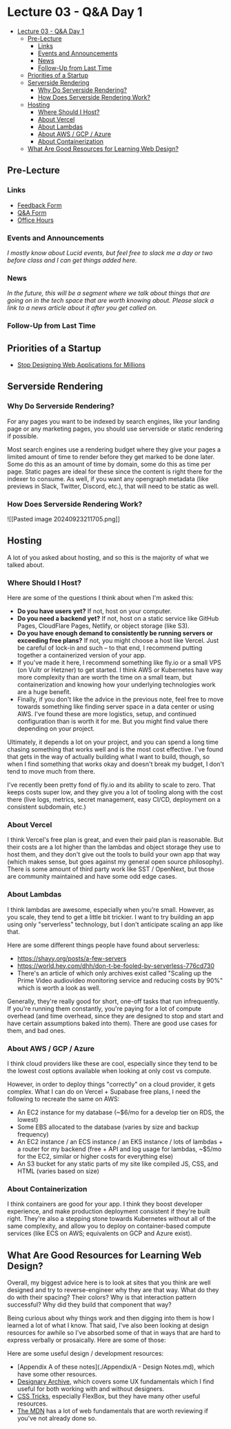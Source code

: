 # Lecture 03 - Q&A Day 1

<!-- START doctoc generated TOC please keep comment here to allow auto update -->
<!-- DON'T EDIT THIS SECTION, INSTEAD RE-RUN doctoc TO UPDATE -->

- [Lecture 03 - Q\&A Day 1](#lecture-03---qa-day-1)
  - [Pre-Lecture](#pre-lecture)
    - [Links](#links)
    - [Events and Announcements](#events-and-announcements)
    - [News](#news)
    - [Follow-Up from Last Time](#follow-up-from-last-time)
  - [Priorities of a Startup](#priorities-of-a-startup)
  - [Serverside Rendering](#serverside-rendering)
    - [Why Do Serverside Rendering?](#why-do-serverside-rendering)
    - [How Does Serverside Rendering Work?](#how-does-serverside-rendering-work)
  - [Hosting](#hosting)
    - [Where Should I Host?](#where-should-i-host)
    - [About Vercel](#about-vercel)
    - [About Lambdas](#about-lambdas)
    - [About AWS / GCP / Azure](#about-aws--gcp--azure)
    - [About Containerization](#about-containerization)
  - [What Are Good Resources for Learning Web Design?](#what-are-good-resources-for-learning-web-design)

<!-- END doctoc generated TOC please keep comment here to allow auto update -->

## Pre-Lecture

### Links

- [Feedback Form](https://docs.google.com/forms/d/e/1FAIpQLSdcu-u0LD5kB9rhOcA7E1ZCw6w05RlejzrFrRALEz7krkLjVQ/viewform?usp=sf_link)
- [Q&A Form](https://docs.google.com/forms/d/e/1FAIpQLSd4c3JqKFSybays7xUNk3EeiUaDak7XvRqRyosng0ATCZf2bQ/viewform?usp=sf_link)
- [Office Hours](https://calendly.com/hhenrichsen)

### Events and Announcements

_I mostly know about Lucid events, but feel free to slack me a day or two before
class and I can get things added here._

### News

_In the future, this will be a segment where we talk about things that are going
on in the tech space that are worth knowing about. Please slack a link to a news
article about it after you get called on._

### Follow-Up from Last Time

## Priorities of a Startup

- [Stop Designing Web Applications for Millions](https://www.darrenhorrocks.co.uk/stop-designing-web-applications-for-millions)

## Serverside Rendering

### Why Do Serverside Rendering?

For any pages you want to be indexed by search engines, like your landing page
or any marketing pages, you should use serverside or static rendering if
possible.

Most search engines use a rendering budget where they give your pages a limited
amount of time to render before they get marked to be done later. Some do this
as an amount of time by domain, some do this as time per page. Static pages are
ideal for these since the content is right there for the indexer to consume. As
well, if you want any opengraph metadata (like previews in Slack, Twitter,
Discord, etc.), that will need to be static as well.

### How Does Serverside Rendering Work?

![[Pasted image 20240923211705.png]]

## Hosting

A lot of you asked about hosting, and so this is the majority of what we talked
about.

### Where Should I Host?

Here are some of the questions I think about when I'm asked this:

- **Do you have users yet?** If not, host on your computer.
- **Do you need a backend yet?** If not, host on a static service like GitHub
  Pages, CloudFlare Pages, Netlify, or object storage (like S3).
- **Do you have enough demand to consistently be running servers or exceeding
  free plans?** If not, you might choose a host like Vercel. Just be careful of
  lock-in and such – to that end, I recommend putting together a containerized
  version of your app.
- If you've made it here, I recommend something like fly.io or a small VPS (on
  Vultr or Hetzner) to get started. I think AWS or Kubernetes have way more
  complexity than are worth the time on a small team, but containerization and
  knowing how your underlying technologies work are a huge benefit.
- Finally, if you don't like the advice in the previous note, feel free to move
  towards something like finding server space in a data center or using AWS.
  I've found these are more logistics, setup, and continued configuration than
  is worth it for me. But you might find value there depending on your project.

Ultimately, it depends a lot on your project, and you can spend a long time
chasing something that works well and is the most cost effective. I've found
that gets in the way of actually building what I want to build, though, so when
I find something that works okay and doesn't break my budget, I don't tend to
move much from there.

I've recently been pretty fond of fly.io and its ability to scale to zero. That
keeps costs super low, and they give you a lot of tooling along with the cost
there (live logs, metrics, secret management, easy CI/CD, deployment on a
consistent subdomain, etc.)

### About Vercel

I think Vercel's free plan is great, and even their paid plan is reasonable. But
their costs are a lot higher than the lambdas and object storage they use to
host them, and they don't give out the tools to build your own app that way
(which makes sense, but goes against my general open source philosophy). There
is some amount of third party work like SST / OpenNext, but those are community
maintained and have some odd edge cases.

### About Lambdas

I think lambdas are awesome, especially when you're small. However, as you
scale, they tend to get a little bit trickier. I want to try building an app
using only "serverless" technology, but I don't anticipate scaling an app like
that.

Here are some different things people have found about serverless:

- https://shayy.org/posts/a-few-servers
- https://world.hey.com/dhh/don-t-be-fooled-by-serverless-776cd730
- There's an article of which only archives exist called "Scaling up the Prime
  Video audiovideo monitoring service and reducing costs by 90%" which is worth
  a look as well.

Generally, they're really good for short, one-off tasks that run infrequently.
If you're running them constantly, you're paying for a lot of compute overhead
(and time overhead, since they are designed to stop and start and have certain
assumptions baked into them). There are good use cases for them, and bad ones.

### About AWS / GCP / Azure

I think cloud providers like these are cool, especially since they tend to be
the lowest cost options available when looking at only cost vs compute.

However, in order to deploy things "correctly" on a cloud provider, it gets
complex. What I can do on Vercel + Supabase free plans, I need the following to
recreate the same on AWS:

- An EC2 instance for my database (~$6/mo for a develop tier on RDS, the lowest)
- Some EBS allocated to the database (varies by size and backup frequency)
- An EC2 instance / an ECS instance / an EKS instance / lots of lambdas + a
  router for my backend (free + API and log usage for lambdas, ~$5/mo for the
  EC2, similar or higher costs for everything else)
- An S3 bucket for any static parts of my site like compiled JS, CSS, and HTML
  (varies based on size)

### About Containerization

I think containers are good for your app. I think they boost developer
experience, and make production deployment consistent if they're built right.
They're also a stepping stone towards Kubernetes without all of the same
complexity, and allow you to deploy on container-based compute services (like
ECS on AWS; equivalents on GCP and Azure exist).

## What Are Good Resources for Learning Web Design?

Overall, my biggest advice here is to look at sites that you think are well
designed and try to reverse-engineer why they are that way. What do they do with
their spacing? Their colors? Why is that interaction pattern successful? Why did
they build that component that way?

Being curious about why things work and then digging into them is how I learned
a lot of what I know. That said, I've also been looking at design resources for
awhile so I've absorbed some of that in ways that are hard to express verbally
or prosaically. Here are some of those:

Here are some useful design / development resources:

- [Appendix A of these notes](./Appendix/A - Design Notes.md), which have some
  other resources.
- [Designary Archive](https://blog.designary.com/archive), which covers some UX
  fundamentals which I find useful for both working with and without designers.
- [CSS Tricks](https://css-tricks.com/), especially FlexBox, but they have many
  other useful resources.
- [The MDN](https://developer.mozilla.org/en-US/) has a lot of web fundamentals
  that are worth reviewing if you've not already done so.
